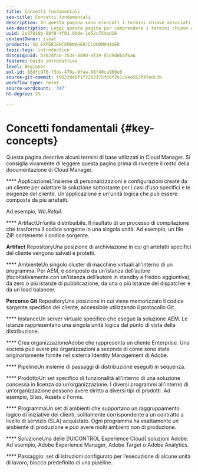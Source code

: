 ```yaml
---
title: Concetti fondamentali
seo-title: Concetti fondamentali
description: In questa pagina sono elencati i termini chiave associati a Cloud Manager.
seo-description: Leggi questa pagina per comprendere i termini chiave associati a Cloud Manager.
uuid: 2a37810b-98f8-4f01-90de-1e52c754ad16
contentOwner: jsyal
products: SG_EXPERIENCEMANAGER/CLOUDMANAGER
topic-tags: introduction
discoiquuid: b702dfc0-3534-4d90-af19-8559d8baf6a6
feature: Guida introduttiva
level: Beginner
exl-id: 86dfc976-f3da-479a-9faa-08f40ca909e0
source-git-commit: f9b33de0f1f2203175f66f261c8ee553f47e0c3b
workflow-type: tm+mt
source-wordcount: '347'
ht-degree: 2%

---
```


# Concetti fondamentali {#key-concepts}

Questa pagina descrive alcuni termini di base utilizzati in Cloud Manager. Si consiglia vivamente di leggere questa pagina prima di rivedere il resto della documentazione di Cloud Manager.

**** ApplicazioneL’insieme di personalizzazioni e configurazioni create da un cliente per adattare la soluzione sottostante per i casi d’uso specifici e le esigenze del cliente. Un&#39;applicazione è un&#39;unità logica che può essere composta da più artefatti.

Ad esempio, *We.Retail*.

**** ArtifactUn’unità distribuibile. Il risultato di un processo di compilazione che trasforma il codice sorgente in una singola unità. Ad esempio, un file ZIP contenente il codice sorgente.

**Artifact** RepositoryUna posizione di archiviazione in cui gli artefatti specifici del cliente vengono salvati e protetti.

**** AmbienteUn singolo cluster di macchine virtuali all&#39;interno di un programma. Per AEM, è composto da un’istanza dell’autore (facoltativamente con un’istanza dell’autore in standby a freddo aggiuntiva), da zero o più istanze di pubblicazione, da una o più istanze del dispatcher e da un load balancer.

**Percorso Git** RepositoryUna posizione in cui viene memorizzato il codice sorgente specifico del cliente, accessibile utilizzando il protocollo Git.

**** InstanceUn server virtuale specifico che esegue la soluzione AEM. Le istanze rappresentano una singola unità logica dal punto di vista della distribuzione.

**** Crea organizzazioneAdobe che rappresenta un cliente Enterprise. Una società può avere più organizzazioni a seconda di come sono state originariamente fornite nel sistema Identity Management di Adobe.

**** PipelineUn insieme di passaggi di distribuzione eseguiti in sequenza.

**** ProdottoUn set specifico di funzionalità all’interno di una soluzione concessa in licenza da un’organizzazione. I diversi programmi all&#39;interno di un&#39;organizzazione possono avere diritto a diversi tipi di prodotti. Ad esempio, Sites, Assets o Forms.

**** ProgrammaUn set di ambienti che supportano un raggruppamento logico di iniziative dei clienti, solitamente corrispondente a un contratto a livello di servizio (SLA) acquistato. Ogni programma ha esattamente un ambiente di produzione e può avere molti ambienti non di produzione.

**** SoluzioneUna delle  [!UICONTROL Experience Cloud] soluzioni Adobe. Ad esempio, Adobe Experience Manager, Adobe Target o Adobe Analytics.

**** Passaggio: set di istruzioni configurato per l’esecuzione di alcune unità di lavoro, blocco predefinito di una pipeline.
